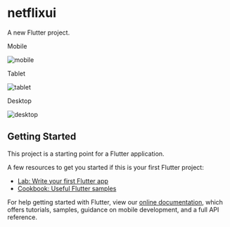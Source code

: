# netflixui

A new Flutter project.

Mobile

![mobile](https://user-images.githubusercontent.com/36307747/131030466-a56c326c-ad76-41bd-9c46-f64f1987de75.PNG)

Tablet

![tablet](https://user-images.githubusercontent.com/36307747/131030572-a1217456-a21e-4fdf-b099-1987273862d9.PNG)

Desktop

![desktop](https://user-images.githubusercontent.com/36307747/131030630-b3521c20-e418-4962-b42b-8ca5bbe96c86.PNG)



## Getting Started

This project is a starting point for a Flutter application.

A few resources to get you started if this is your first Flutter project:

- [Lab: Write your first Flutter app](https://flutter.dev/docs/get-started/codelab)
- [Cookbook: Useful Flutter samples](https://flutter.dev/docs/cookbook)

For help getting started with Flutter, view our
[online documentation](https://flutter.dev/docs), which offers tutorials,
samples, guidance on mobile development, and a full API reference.
